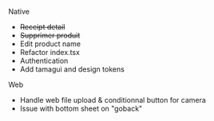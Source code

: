 Native
- ~~Receipt detail~~
- ~~Supprimer produit~~
- Edit product name
- Refactor index.tsx
- Authentication
- Add tamagui and design tokens

Web
- Handle web file upload & conditionnal button for camera
- Issue with bottom sheet on "goback"